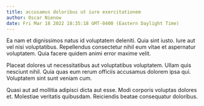 ```yaml
---
title: accusamus doloribus ut iure exercitationem
author: Oscar Nienow
date: Fri Mar 18 2022 18:35:18 GMT-0400 (Eastern Daylight Time)
---
```

Ea nam et dignissimos natus id voluptatem deleniti. Quia sint iusto. Iure aut vel nisi voluptatibus. Repellendus consectetur nihil eum vitae et aspernatur voluptatem. Quia facere quidem animi error maxime velit.

 Placeat dolores ut necessitatibus aut voluptatibus voluptatem. Ullam quis nesciunt nihil. Quia quas eum rerum officiis accusamus dolorem ipsa qui. Voluptatem sint sunt veniam cum.

 Quasi aut ad mollitia adipisci dicta aut esse. Modi corporis voluptas dolores et. Molestiae veritatis quibusdam. Reiciendis beatae consequatur doloribus.